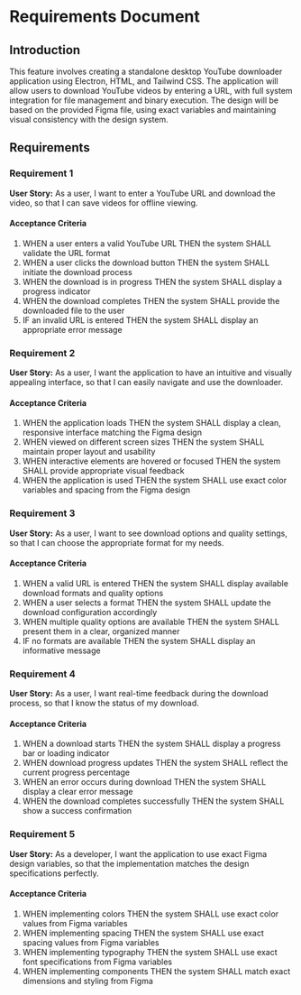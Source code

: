# Requirements Document

## Introduction

This feature involves creating a standalone desktop YouTube downloader application using Electron, HTML, and Tailwind CSS. The application will allow users to download YouTube videos by entering a URL, with full system integration for file management and binary execution. The design will be based on the provided Figma file, using exact variables and maintaining visual consistency with the design system.

## Requirements

### Requirement 1

**User Story:** As a user, I want to enter a YouTube URL and download the video, so that I can save videos for offline viewing.

#### Acceptance Criteria

1. WHEN a user enters a valid YouTube URL THEN the system SHALL validate the URL format
2. WHEN a user clicks the download button THEN the system SHALL initiate the download process
3. WHEN the download is in progress THEN the system SHALL display a progress indicator
4. WHEN the download completes THEN the system SHALL provide the downloaded file to the user
5. IF an invalid URL is entered THEN the system SHALL display an appropriate error message

### Requirement 2

**User Story:** As a user, I want the application to have an intuitive and visually appealing interface, so that I can easily navigate and use the downloader.

#### Acceptance Criteria

1. WHEN the application loads THEN the system SHALL display a clean, responsive interface matching the Figma design
2. WHEN viewed on different screen sizes THEN the system SHALL maintain proper layout and usability
3. WHEN interactive elements are hovered or focused THEN the system SHALL provide appropriate visual feedback
4. WHEN the application is used THEN the system SHALL use exact color variables and spacing from the Figma design

### Requirement 3

**User Story:** As a user, I want to see download options and quality settings, so that I can choose the appropriate format for my needs.

#### Acceptance Criteria

1. WHEN a valid URL is entered THEN the system SHALL display available download formats and quality options
2. WHEN a user selects a format THEN the system SHALL update the download configuration accordingly
3. WHEN multiple quality options are available THEN the system SHALL present them in a clear, organized manner
4. IF no formats are available THEN the system SHALL display an informative message

### Requirement 4

**User Story:** As a user, I want real-time feedback during the download process, so that I know the status of my download.

#### Acceptance Criteria

1. WHEN a download starts THEN the system SHALL display a progress bar or loading indicator
2. WHEN download progress updates THEN the system SHALL reflect the current progress percentage
3. WHEN an error occurs during download THEN the system SHALL display a clear error message
4. WHEN the download completes successfully THEN the system SHALL show a success confirmation

### Requirement 5

**User Story:** As a developer, I want the application to use exact Figma design variables, so that the implementation matches the design specifications perfectly.

#### Acceptance Criteria

1. WHEN implementing colors THEN the system SHALL use exact color values from Figma variables
2. WHEN implementing spacing THEN the system SHALL use exact spacing values from Figma variables
3. WHEN implementing typography THEN the system SHALL use exact font specifications from Figma variables
4. WHEN implementing components THEN the system SHALL match exact dimensions and styling from Figma